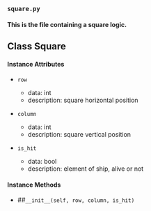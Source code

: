 
### ```square.py```
#### This is the file containing a square logic.
## Class Square
#### Instance Attributes
* ```row```
    - data: int
    - description: square horizontal position

* ```column```
    - data: int
    - description: square vertical position

* ```is_hit```
    - data: bool
    - description: element of ship, alive or not

#### Instance Methods
* ##```__init__(self, row, column, is_hit)```
